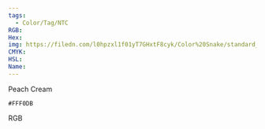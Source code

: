 ```yaml
---
tags:
  - Color/Tag/NTC
RGB:
Hex:
img: https://filedn.com/l0hpzxl1f01yT7GHxtF8cyk/Color%20Snake/standard_csv_to_svg/%23/FFF0DB.svg
CMYK:
HSL:
Name:
---
```

Peach Cream
```palette
#FFF0DB
```
RGB
